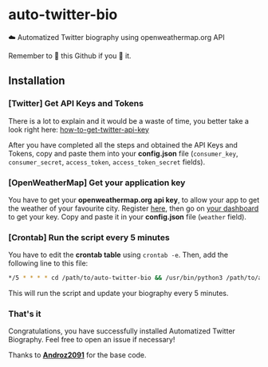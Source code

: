 # auto-twitter-bio
☁️ Automatized Twitter biography using openweathermap.org API

Remember to 🌟 this Github if you 💖 it.

## Installation

### [Twitter] Get API Keys and Tokens

There is a lot to explain and it would be a waste of time, you better take a look right here: [how-to-get-twitter-api-key](https://elfsight.com/blog/2020/03/how-to-get-twitter-api-key/)

After you have completed all the steps and obtained the API Keys and Tokens, copy and paste them into your **config.json** file (`consumer_key`, `consumer_secret`, `access_token`, `access_token_secret` fields).

### [OpenWeatherMap] Get your application key

You have to get your **openweathermap.org api key**, to allow your app to get the weather of your favourite city. Register [here](https://openweathermap.org/home/sign_up), then go on [your dashboard](https://home.openweathermap.org/api_keys) to get your key. Copy and paste it in your **config.json** file (`weather` field).

### [Crontab] Run the script every 5 minutes

You have to edit the **crontab table** using `crontab -e`. Then, add the following line to this file:  
```sh
*/5 * * * * cd /path/to/auto-twitter-bio && /usr/bin/python3 /path/to/auto-twitter-bio/main.py >> ~/twitter-cron.log 2>&1
```
This will run the script and update your biography every 5 minutes.

### That's it

Congratulations, you have successfully installed Automatized Twitter Biography. Feel free to open an issue if necessary!

Thanks to **[Androz2091](https://github.com/Androz2091)** for the base code.
